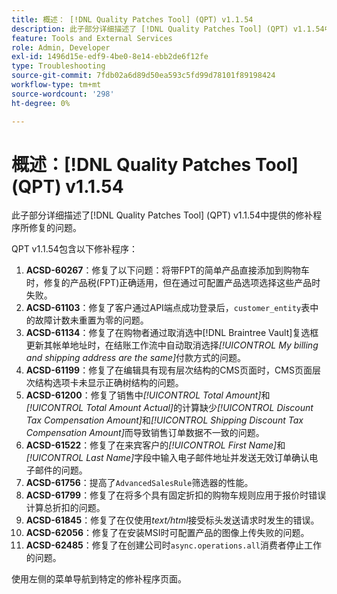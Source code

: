 ```yaml
---
title: 概述： [!DNL Quality Patches Tool] (QPT) v1.1.54
description: 此子部分详细描述了 [!DNL Quality Patches Tool] (QPT) v1.1.54中提供的修补程序所修复的问题。
feature: Tools and External Services
role: Admin, Developer
exl-id: 1496d15e-edf9-4be0-8e14-ebb2de6f12fe
type: Troubleshooting
source-git-commit: 7fdb02a6d89d50ea593c5fd99d78101f89198424
workflow-type: tm+mt
source-wordcount: '298'
ht-degree: 0%

---
```


# 概述：[!DNL Quality Patches Tool] (QPT) v1.1.54

此子部分详细描述了[!DNL Quality Patches Tool] (QPT) v1.1.54中提供的修补程序所修复的问题。

QPT v1.1.54包含以下修补程序：

1. **ACSD-60267**：修复了以下问题：将带FPT的简单产品直接添加到购物车时，修复的产品税(FPT)正确适用，但在通过可配置产品选项选择这些产品时失败。
1. **ACSD-61103**：修复了客户通过API端点成功登录后，`customer_entity`表中的故障计数未重置为零的问题。
1. **ACSD-61134**：修复了在购物者通过取消选中[!DNL Braintree Vault]复选框更新其帐单地址时，在结账工作流中自动取消选择&#x200B;*[!UICONTROL My billing and shipping address are the same]*&#x200B;付款方式的问题。
1. **ACSD-61199**：修复了在编辑具有现有层次结构的CMS页面时，CMS页面层次结构选项卡未显示正确树结构的问题。
1. **ACSD-61200**：修复了销售中&#x200B;*[!UICONTROL Total Amount]*&#x200B;和&#x200B;*[!UICONTROL Total Amount Actual]*&#x200B;的计算缺少&#x200B;*[!UICONTROL Discount Tax Compensation Amount]*&#x200B;和&#x200B;*[!UICONTROL Shipping Discount Tax Compensation Amount]*&#x200B;而导致销售订单数据不一致的问题。
1. **ACSD-61522**：修复了在来宾客户的&#x200B;*[!UICONTROL First Name]*&#x200B;和&#x200B;*[!UICONTROL Last Name]*&#x200B;字段中输入电子邮件地址并发送无效订单确认电子邮件的问题。
1. **ACSD-61756**：提高了`AdvancedSalesRule`筛选器的性能。
1. **ACSD-61799**：修复了在将多个具有固定折扣的购物车规则应用于报价时错误计算总折扣的问题。
1. **ACSD-61845**：修复了在仅使用&#x200B;*text/html*&#x200B;接受标头发送请求时发生的错误。
1. **ACSD-62056**：修复了在安装MSI时可配置产品的图像上传失败的问题。
1. **ACSD-62485**：修复了在创建公司时`async.operations.all`消费者停止工作的问题。

使用左侧的菜单导航到特定的修补程序页面。
